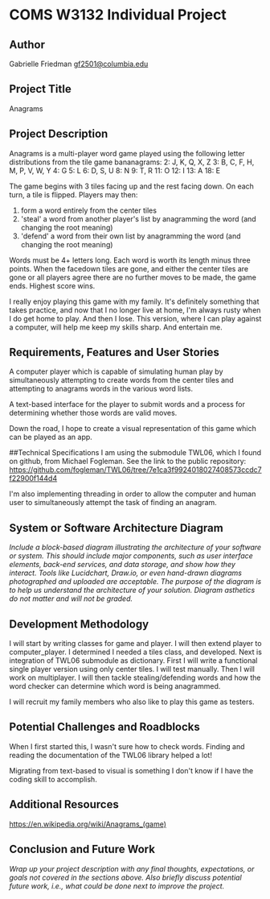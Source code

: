 # COMS W3132 Individual Project
## Author
Gabrielle Friedman
gf2501@columbia.edu

## Project Title 
Anagrams

## Project Description
Anagrams is a multi-player word game played using the following letter distributions
from the tile game bananagrams:
    2: J, K, Q, X, Z
    3: B, C, F, H, M, P, V, W, Y
    4: G
    5: L
    6: D, S, U
    8: N
    9: T, R
    11: O
    12: I
    13: A
    18: E

The game begins with 3 tiles facing up and the rest facing down. On each turn, 
a tile is flipped. Players may then:
1) form a word entirely from the center tiles
2) 'steal' a word from another player's list by anagramming the word (and 
    changing the root meaning)
3) 'defend' a word from their own list by anagramming the word (and changing 
    the root meaning)

Words must be 4+ letters long. Each word is worth its length minus three points. 
When the facedown tiles are gone, and either the center tiles are gone or all 
players agree there are no further moves to be made, the game ends. 
Highest score wins.

I really enjoy playing this game with my family. It's definitely something that
takes practice, and now that I no longer live at home, I'm always rusty when
I do get home to play. And then I lose. This version, where I can play against
a computer, will help me keep my skills sharp. And entertain me.

## Requirements, Features and User Stories
A computer player which is capable of simulating human play by simultaneously 
attempting to create words from the center tiles and attempting to anagrams words
in the various word lists.

A text-based interface for the player to submit words and a process for 
determining whether those words are valid moves.

Down the road, I hope to create a visual representation of this game which can 
be played as an app.

##Technical Specifications
I am using the submodule TWL06, which I found on github, from Michael Fogleman. 
See the link to the public repository:
https://github.com/fogleman/TWL06/tree/7e1ca3f9924018027408573ccdc7f22900f144d4

I'm also implementing threading in order to allow the computer and human user
to simultaneously attempt the task of finding an anagram.

## System or Software Architecture Diagram
*Include a block-based diagram illustrating the architecture of your software or
system. This should include major components, such as user interface elements,
back-end services, and data storage, and show how they interact. Tools like
Lucidchart, Draw.io, or even hand-drawn diagrams photographed and uploaded are
acceptable. The purpose of the diagram is to help us understand the architecture of
your solution. Diagram asthetics do not matter and will not be graded.*

## Development Methodology
I will start by writing classes for game and player.
I will then extend player to computer_player.
I determined I needed a tiles class, and developed.
Next is integration of TWL06 submodule as dictionary.
First I will write a functional single player version using only center tiles.
I will test manually.
Then I will work on multiplayer.
I will then tackle stealing/defending words and how the word checker can
determine which word is being anagrammed.

I will recruit my family members who also like to play this game as testers.

## Potential Challenges and Roadblocks
When I first started this, I wasn't sure how to check words. Finding and 
reading the documentation of the TWL06 library helped a lot! 

Migrating from text-based to visual is something I don't know if I have the 
coding skill to accomplish. 

## Additional Resources
https://en.wikipedia.org/wiki/Anagrams_(game)

## Conclusion and Future Work
*Wrap up your project description with any final thoughts, expectations, or goals
not covered in the sections above. Also briefly discuss potential future work,
i.e., what could be done next to improve the project.*
